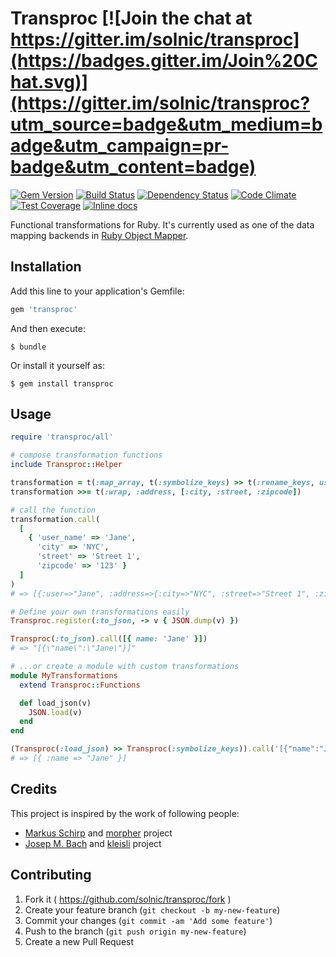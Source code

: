[gem]: https://rubygems.org/gems/transproc
[travis]: https://travis-ci.org/solnic/transproc
[gemnasium]: https://gemnasium.com/solnic/transproc
[codeclimate]: https://codeclimate.com/github/solnic/transproc
[coveralls]: https://coveralls.io/r/solnic/transproc
[inchpages]: http://inch-ci.org/github/solnic/transproc

# Transproc [![Join the chat at https://gitter.im/solnic/transproc](https://badges.gitter.im/Join%20Chat.svg)](https://gitter.im/solnic/transproc?utm_source=badge&utm_medium=badge&utm_campaign=pr-badge&utm_content=badge)

[![Gem Version](https://badge.fury.io/rb/transproc.svg)][gem]
[![Build Status](https://travis-ci.org/solnic/transproc.svg?branch=master)][travis]
[![Dependency Status](https://gemnasium.com/solnic/transproc.png)][gemnasium]
[![Code Climate](https://codeclimate.com/github/solnic/transproc/badges/gpa.svg)][codeclimate]
[![Test Coverage](https://codeclimate.com/github/solnic/transproc/badges/coverage.svg)][codeclimate]
[![Inline docs](http://inch-ci.org/github/solnic/transproc.svg?branch=master)][inchpages]

Functional transformations for Ruby. It's currently used as one of the data
mapping backends in [Ruby Object Mapper](http://rom-rb.org).

## Installation

Add this line to your application's Gemfile:

```ruby
gem 'transproc'
```

And then execute:

    $ bundle

Or install it yourself as:

    $ gem install transproc

## Usage

``` ruby
require 'transproc/all'

# compose transformation functions
include Transproc::Helper

transformation = t(:map_array, t(:symbolize_keys) >> t(:rename_keys, user_name: :user))
transformation >>= t(:wrap, :address, [:city, :street, :zipcode])

# call the function
transformation.call(
  [
    { 'user_name' => 'Jane',
      'city' => 'NYC',
      'street' => 'Street 1',
      'zipcode' => '123' }
  ]
)
# => [{:user=>"Jane", :address=>{:city=>"NYC", :street=>"Street 1", :zipcode=>"123"}}]

# Define your own transformations easily
Transproc.register(:to_json, -> v { JSON.dump(v) })

Transproc(:to_json).call([{ name: 'Jane' }])
# => "[{\"name\":\"Jane\"}]"

# ...or create a module with custom transformations
module MyTransformations
  extend Transproc::Functions

  def load_json(v)
    JSON.load(v)
  end
end

(Transproc(:load_json) >> Transproc(:symbolize_keys)).call('[{"name":"Jane"}]')
# => [{ :name => "Jane" }]
```

## Credits

This project is inspired by the work of following people:

* [Markus Schirp](https://github.com/mbj) and [morpher](https://github.com/mbj/morpher) project
* [Josep M. Bach](https://github.com/txus) and [kleisli](https://github.com/txus/kleisli) project

## Contributing

1. Fork it ( https://github.com/solnic/transproc/fork )
2. Create your feature branch (`git checkout -b my-new-feature`)
3. Commit your changes (`git commit -am 'Add some feature'`)
4. Push to the branch (`git push origin my-new-feature`)
5. Create a new Pull Request
